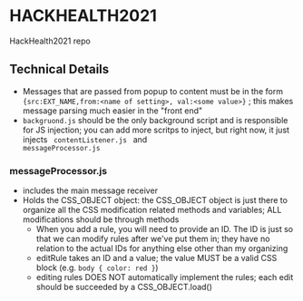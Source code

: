 # HACKHEALTH2021
HackHealth2021 repo


## Technical Details

 - Messages that are passed from popup to content must be in the form ``` {src:EXT_NAME,from:<name of setting>, val:<some value>} ``` ; this makes message parsing much easier in the "front end"
 - ``` backgruond.js ``` should be the only background script and is responsible for JS injection; you can add more scritps to inject, but right now, it just injects <code> contentListener.js </code> and <code> messageProcessor.js </code>

 
### messageProcessor.js

 - includes the main message receiver 
 - Holds the CSS_OBJECT object: the CSS_OBJECT object is just there to organize all the CSS modification related methods and variables; ALL modifications should be through methods
   - When you add a rule, you will need to provide an ID. The ID is just so that we can modify rules after we've put them in; they have no relation to the actual IDs for anything else other than my organizing
   - editRule takes an ID and a value; the value MUST be a valid CSS block (e.g. ```body { color: red }```)
   - editing rules DOES NOT automatically implement the rules; each edit should be succeeded by a CSS_OBJECT.load()

